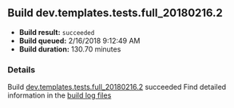 ## Build dev.templates.tests.full_20180216.2
- **Build result:** `succeeded`
- **Build queued:** 2/16/2018 9:12:49 AM
- **Build duration:** 130.70 minutes
### Details
Build [dev.templates.tests.full_20180216.2](https://winappstudio.visualstudio.com/web/build.aspx?pcguid=a4ef43be-68ce-4195-a619-079b4d9834c2&builduri=vstfs%3a%2f%2f%2fBuild%2fBuild%2f25015) succeeded
Find detailed information in the [build log files](https://uwpctdiags.blob.core.windows.net/buildlogs/dev.templates.tests.full_20180216.2_logs.zip)
